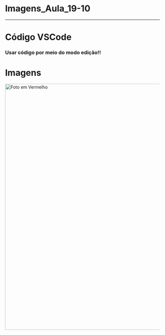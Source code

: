 # Imagens_Aula_19-10
---
# Código VSCode
### Usar código por meio do modo edição!!

<!DOCTYPE html>
<html lang="pt-br">
<head>
    <meta charset="UTF-8">
    <meta http-equiv="X-UA-Compatible" content="IE=edge">
    <meta name="viewport" content="width=device-width, initial-scale=1.0">
    <title>Usando Imagens</title>
</head>
<body>
    <h1>Imagens</h1>
    <picture>
        <source media="(max-width:800px)"
        srcset="foto-p.png" type="image/png">
        <source media="(max-width:1024px)"
        srcset="foto-m.png" type="image/png">
        <img src="foto-g.png" alt="Foto em Vermelho"
        width="1000" height="800"></picture>
    
</body>
</html>
